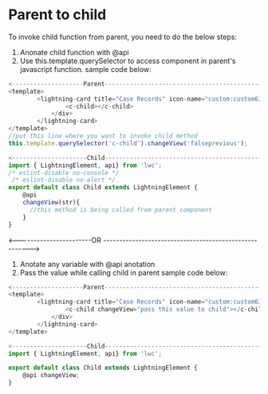 # Parent to child
To invoke child function from parent, you need to do the below steps:
1. Anonate child function with @api
2. Use this.template.querySelector to access component in parent's javascript function.
sample code below:
```javascript
<--------------------Parent------------------------------------------------>
<template>
        <lightning-card title="Case Records" icon-name="custom:custom63">
                <c-child></c-child>
            </div>
        </lightning-card>
</template>
//put this line where you want to invoke child method
this.template.querySelector('c-child').changeView('falseprevious');

<---------------------Child-------------------------------------------------->
import { LightningElement, api} from 'lwc';
/* eslint-disable no-console */
 /* eslint-disable no-alert */
export default class Child extends LightningElement {
    @api
    changeView(str){  
      //this method is being called from parent component
    }   
}
```
<-----------------------OR ------------------------------------------------------->
1. Anotate any variable with  @api anotation
2. Pass the value while calling child in parent
sample code below:
```javascript
<--------------------Parent----------------------------------------------------->
<template>
        <lightning-card title="Case Records" icon-name="custom:custom63">
                <c-child changeView="pass this value to child"></c-child>
            </div>
        </lightning-card>
</template>

<---------------------Child----------------------------------------------->
import { LightningElement, api} from 'lwc';

export default class Child extends LightningElement {
    @api changeView;
}
```

